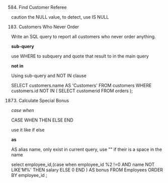 584. Find Customer Referee

caution the NULL value, to detect, use IS NULL

183. Customers Who Never Order

Write an SQL query to report all customers who never order anything.

**sub-query**

use WHERE to subquery and quote that result to in the main query

**not in**

Using sub-query and NOT IN clause

SELECT customers.name AS 'Customers'
FROM customers
WHERE customers.id NOT IN
(
    SELECT customerid FROM orders
);


1873. Calculate Special Bonus

*case when*

CASE WHEN
    THEN
ELSE
    END

use it like if else

**as**

AS alias name, only exist in current query, use "" if their is a space in the name


select employee_id,(case 
 when employee_id %2 !=0 AND name NOT LIKE'M%' 
			  THEN salary
 ELSE 0 END
			 ) AS bonus 
			 FROM Employees 
			 ORDER BY employee_id ;